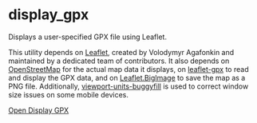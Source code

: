 # display_gpx

Displays a user-specified GPX file using Leaflet.

This utility depends on [Leaflet](https://github.com/Leaflet/Leaflet), created by Volodymyr Agafonkin and maintained by a dedicated team of contributors. It also depends on [OpenStreetMap](https://www.openstreetmap.org) for the actual map data it displays, on [leaflet-gpx](https://github.com/mpetazzoni/leaflet-gpx) to read and display the GPX data, and on [Leaflet.BigImage](https://github.com/pasichnykvasyl/Leaflet.BigImage) to save the map as a PNG file. Additionally, [viewport-units-buggyfill](https://github.com/rodneyrehm/viewport-units-buggyfill) is used to correct window size issues on some mobile devices.

[Open Display GPX](https://mou141.github.io/display_gpx/)
